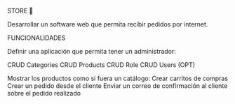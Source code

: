 STORE 🛒

Desarrollar un software web que permita recibir pedidos por internet.

FUNCIONALIDADES

Definir una aplicación que permita tener un administrador:

  CRUD Categories
  CRUD Products
  CRUD Role
  CRUD Users (OPT)
  
Mostrar los productos como si fuera un catálogo:
Crear carritos de compras
Crear un pedido desde el cliente
Enviar un correo de confirmación al cliente sobre el pedido realizado

